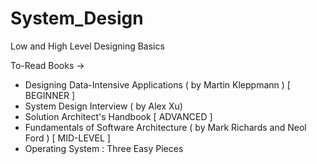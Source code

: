 # System_Design
Low and High Level Designing Basics

To-Read Books ->
- Designing Data-Intensive Applications ( by Martin Kleppmann ) [ BEGINNER ]
- System Design Interview ( by Alex Xu)
- Solution Architect's Handbook [ ADVANCED ]
- Fundamentals of Software Architecture ( by Mark Richards and Neol Ford ) [ MID-LEVEL ]
- Operating System : Three Easy Pieces
